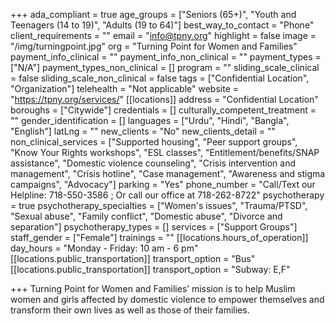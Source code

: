 +++
ada_compliant = true
age_groups = ["Seniors (65+)", "Youth and Teenagers (14 to 19)", "Adults (19 to 64)"]
best_way_to_contact = "Phone"
client_requirements = ""
email = "info@tpny.org"
highlight = false
image = "/img/turningpoint.jpg"
org = "Turning Point for Women and Families"
payment_info_clinical = ""
payment_info_non_clinical = ""
payment_types = ["N/A"]
payment_types_non_clinical = []
program = ""
sliding_scale_clinical = false
sliding_scale_non_clinical = false
tags = ["Confidential Location", "Organization"]
telehealth = "Not applicable"
website = "https://tpny.org/services/"
[[locations]]
address = "Confidential Location"
boroughs = ["Citywide"]
credentials = []
culturally_competent_treatment = ""
gender_identification = []
languages = ["Urdu", "Hindi", "Bangla", "English"]
latLng = ""
new_clients = "No"
new_clients_detail = ""
non_clinical_services = ["Supported housing", "Peer support groups", "Know Your Rights workshops", "ESL classes", "Entitlement/benefits/SNAP assistance", "Domestic violence counseling", "Crisis intervention and management", "Crisis hotline", "Case management", "Awareness and stigma campaigns", "Advocacy"]
parking = "Yes"
phone_number = "Call/Text our Helpline: 718-550-3586 ; Or call our office at 718-262-8722"
psychotherapy = true
psychotherapy_specialties = ["Women's issues", "Trauma/PTSD", "Sexual abuse", "Family conflict", "Domestic abuse", "Divorce and separation"]
psychotherapy_types = []
services = ["Support Groups"]
staff_gender = ["Female"]
trainings = ""
[[locations.hours_of_operation]]
day_hours = "Monday - Friday: 10 am - 6 pm"
[[locations.public_transportation]]
transport_option = "Bus"
[[locations.public_transportation]]
transport_option = "Subway: E,F"

+++
Turning Point for Women and Families’ mission is to help Muslim women and girls affected by domestic violence to empower themselves and transform their own lives as well as those of their families.